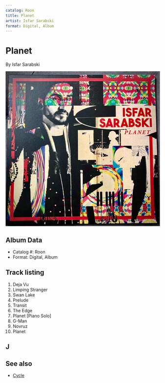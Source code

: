 ```yaml
---
catalog: Roon
title: Planet
artist: Isfar Sarabski
format: Digital, Album
---
```


# Planet

By Isfar Sarabski

![](../../assets/albumcovers/Isfar_Sarabski-Planet.png)

## Album Data

- Catalog #: Roon
- Format: Digital, Album


## Track listing


1. Deja Vu
2. Limping Stranger
3. Swan Lake
4. Prelude
5. Transit
6. The Edge
7. Planet [Piano Solo]
8. G-Man
9. Novruz
10. Planet

## J


## See also

- [Cycle](Cycle.md)
